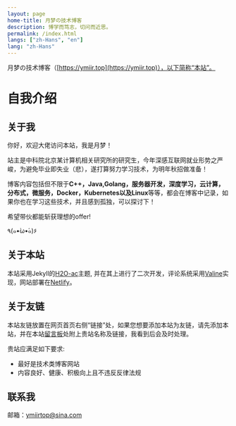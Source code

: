 ```yaml
---
layout: page
home-title: 月梦の技术博客
description: 博学而笃志，切问而近思。
permalink: /index.html
langs: ["zh-Hans", "en"]
lang: "zh-Hans"
---
```



月梦の技术博客（[https://ymiir.top](https://ymiir.top)），以下简称“本站”。
# 自我介绍

## 关于我

你好，欢迎大佬访问本站，我是月梦！

站主是中科院北京某计算机相关研究所的研究生，今年深感互联网就业形势之严峻，为避免毕业即失业（悲），遂打算努力学习技术，为明年秋招做准备！

博客内容包括但不限于**C++，Java,Golang，服务器开发，深度学习，云计算，分布式，微服务，Docker，Kubernetes以及Linux**等等，都会在博客中记录，如果你也在学习这些技术，并且感到孤独，可以探讨下！

希望带伙都能斩获理想的offer!

٩(๑•̀ω•́๑)۶

## 关于本站

本站采用Jekyll的[H2O-ac](https://github.com/zhonger/jekyll-theme-H2O-ac)主题, 并在其上进行了二次开发，评论系统采用[Valine](https://valine.js.org/)实现，网站部署在[Netlify](https://www.netlify.com/)。  

## 关于友链

本站友链放置在网页首页右侧“链接”处，如果您想要添加本站为友链，请先添加本站，并在本站[留言板](https://ymiir.netlify.app/%E5%8D%9A%E5%AE%A2%E5%BB%BA%E7%AB%99/lam)处附上贵站名称及链接，我看到后会及时处理。  

贵站应满足如下要求:  
- 最好是技术类博客网站  
- 内容良好、健康、积极向上且不违反反律法规  

## 联系我

邮箱：ymiirtop@sina.com
